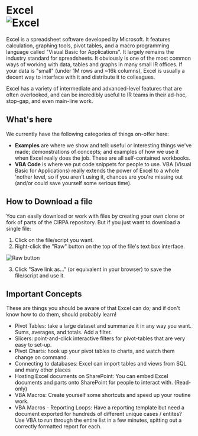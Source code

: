 Excel		
![Excel](https://www.versionmuseum.com/images/applications/microsoft-excel/microsoft-excel%5E2016%5Eexcel-logo-new.png)
=======

Excel is a spreadsheet software developed by Microsoft. It features calculation, graphing tools, pivot tables, and a macro programming language called "Visual Basic for Applications". It largely remains the industry standard for spreadsheets. It obviously is one of the most common ways of working with data, tables and graphs in many small IR offices. If your data is "small" (under 1M rows and ~16k columns), Excel is usually a decent way to interface with it and distribute it to colleagues.

Excel has a variety of intermediate and advanced-level features that are often overlooked, and can be incredibly useful to IR teams in their ad-hoc, stop-gap, and even main-line work. 

## What's here
We currently have the following categories of things on-offer here:
* **Examples** are where we show and tell: useful or interesting things we've made; demonstrations of concepts; and examples of how we use it when Excel really does the job. These are all self-contained workbooks.
* **VBA Code** is where we put code snippets for people to use. VBA (Visual Basic for Applications) really extends the power of Excel to a whole 'nother level, so if you aren't using it, chances are you're missing out (and/or could save yourself some serious time).

## How to Download a file
You can easily download or work with files by creating your own clone or fork of parts of the CIRPA repository. But if you just want to download a single file:
1. Click on the file/script you want.
2. Right-click the "Raw" button on the top of the file's text box interface.

![Raw button](https://www.dropbox.com/s/fyt1qz0qeqjn0vf/GitHub-RawButton.png?raw=1)

3. Click "Save link as..." (or equivalent in your browser) to save the file/script and use it.

## Important Concepts
These are things you should be aware of that Excel can do; and if don't know how to do them, should probably learn!
* Pivot Tables: take a large dataset and summarize it in any way you want. Sums, averages, and totals. Add a filter.
* Slicers: point-and-click interactive filters for pivot-tables that are very easy to set-up.
* Pivot Charts: hook up your pivot tables to charts, and watch them change on command.
* Connecting to databases: Excel can import tables and views from SQL and many other places
* Hosting Excel documents on SharePoint: You can embed Excel documents and parts onto SharePoint for people to interact with. (Read-only)
* VBA Macros: Create yourself some shortcuts and speed up your routine work.
* VBA Macros - Reporting Loops: Have a reporting template but need a document exported for hundreds of different unique cases / entites? Use VBA to run through the entire list in a few minutes, spitting out a correctly formatted report for each.